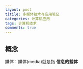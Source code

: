 ```yaml
---
layout: post
titile: 多媒体技术与应用笔记
categories: 计算机应用
tags: 计算机技术
comments: true
---
```


## 概念

媒体：媒体(media)就是指 **信息的载体**
